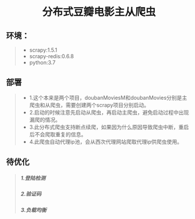 <h1 align="center">分布式豆瓣电影主从爬虫</h1>

## 环境：
> * scrapy:1.5.1
> * scrapy-redis:0.6.8
> * python:3.7

## 部署

> * 1.这个本来是两个项目，doubanMoviesM和doubanMovies分别是主爬虫和从爬虫，需要创建两个scrapy项目分别启动。
> * 2.启动的时候注意先启动从爬虫，再启动主爬虫，避免启动过程中出现漏爬的情况。
> * 3.此分布式爬虫支持断点续爬，如果因为什么原因导致爬虫中断，重启后不会爬取重复的信息。
> * 4.此爬虫自动代理ip池，会从西次代理网站爬取代理ip供爬虫使用。

## 待优化
>##### 1.登陆检测
>##### 2.验证码
>##### 3.负载均衡